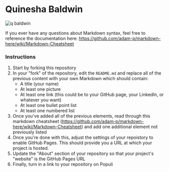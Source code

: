 # Quinesha Baldwin

![q baldwin](https://user-images.githubusercontent.com/90271142/132382784-84de133a-09e2-4f3d-b135-ba36c123d764.jpg)

If you ever have any questions about Markdown syntax, feel free to reference the documentation here: https://github.com/adam-p/markdown-here/wiki/Markdown-Cheatsheet

### Instructions

1. Start by forking this repository
1. In your "fork" of the repository, edit the `README.md` and replace all of the previous content with your own Markdown which should contain:
    * A title (your name)
    * At least one picture
    * At least one link (this could be to your GitHub page, your LinkedIn, or whatever you want)
    * At least one bullet point list
    * At least one numbered list
1. Once you've added all of the previous elements, read through this markdown cheatsheet (https://github.com/adam-p/markdown-here/wiki/Markdown-Cheatsheet) and add one additional element not previously listed
1. Once you're done with this, adjust the settings of your repoistory to enable GitHub Pages. This should provide you a URL at which your project is hosted.
2. Update the "About" section of your repository so that your project's "website" is the GitHub Pages URL
3. Finally, turn in a link to your repository on Populi
